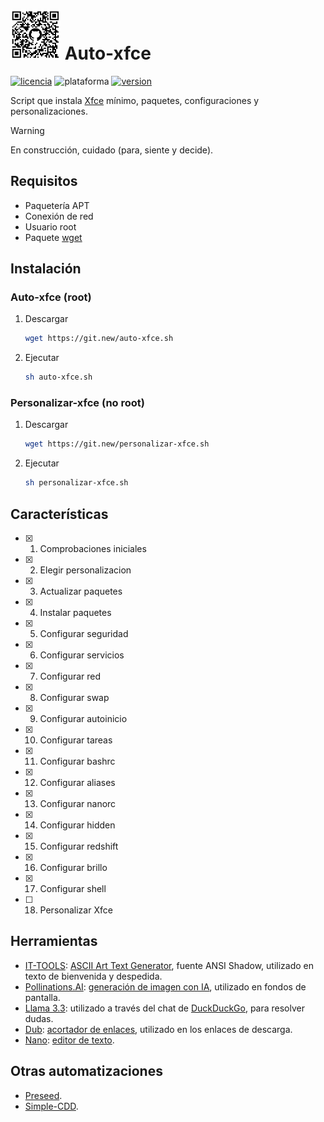 # [<img alt="qr-code" src=".github/img/qr-code.png" width="80" height="80">](https://github.com/AlexGracia/Auto-xfce) Auto-xfce
[![licencia](https://img.shields.io/github/license/AlexGracia/Auto-xfce?label=licencia&logo=Open-Access&style=flat-square)](LICENSE.md)
![plataforma](https://img.shields.io/badge/plataforma-linux-%23FCC624?style=flat-square&logo=linux)
[![version](https://img.shields.io/github/v/tag/AlexGracia/Auto-xfce?style=flat-square&label=%E2%9A%A0%EF%B8%8F%20version&color=fcc624)](https://github.com/AlexGracia/Auto-xfce/tags)

Script que instala [Xfce](https://www.xfce.org/) mínimo, paquetes, configuraciones y personalizaciones.

> [!WARNING]
> En construcción, cuidado (para, siente y decide).

## Requisitos
- Paquetería APT
- Conexión de red
- Usuario root
- Paquete [wget](https://www.gnu.org/software/wget/)

## Instalación

### Auto-xfce (root)
1. Descargar
    ```sh
    wget https://git.new/auto-xfce.sh
    ```
1. Ejecutar
    ```sh
    sh auto-xfce.sh
    ```
### Personalizar-xfce (no root)
1. Descargar
    ```sh
    wget https://git.new/personalizar-xfce.sh
    ```
1. Ejecutar
    ```sh
    sh personalizar-xfce.sh
    ```

## Características
- [x] 1. Comprobaciones iniciales
- [x] 2. Elegir personalizacion
- [x] 3. Actualizar paquetes
- [x] 4. Instalar paquetes
- [x] 5. Configurar seguridad
- [x] 6. Configurar servicios
- [x] 7. Configurar red
- [x] 8. Configurar swap
- [x] 9. Configurar autoinicio
- [x] 10. Configurar tareas
- [x] 11. Configurar bashrc
- [x] 12. Configurar aliases
- [x] 13. Configurar nanorc
- [x] 14. Configurar hidden
- [x] 15. Configurar redshift
- [x] 16. Configurar brillo
- [x] 17. Configurar shell
- [ ] 18. Personalizar Xfce

## Herramientas
- [IT-TOOLS](https://github.com/CorentinTh/it-tools): [ASCII Art Text Generator](https://it-tools.tech/ascii-text-drawer), fuente ANSI Shadow, utilizado en texto de bienvenida y despedida.
- [Pollinations.AI](https://github.com/pollinations/pollinations): [generación de imagen con IA](https://pollinations.ai/), utilizado en fondos de pantalla.
- [Llama 3.3](https://github.com/meta-llama/llama3): utilizado a través del chat de [DuckDuckGo](https://Duck.ai), para resolver dudas.
- [Dub](https://github.com/dubinc/dub): [acortador de enlaces](https://dub.co/), utilizado en los enlaces de descarga.
- [Nano](https://www.nano-editor.org/git.php): [editor de texto](https://www.nano-editor.org/docs.php).

## Otras automatizaciones
- [Preseed](https://wiki.debian.org/DebianInstaller/Preseed).
- [Simple-CDD](https://wiki.debian.org/Simple-CDD).
